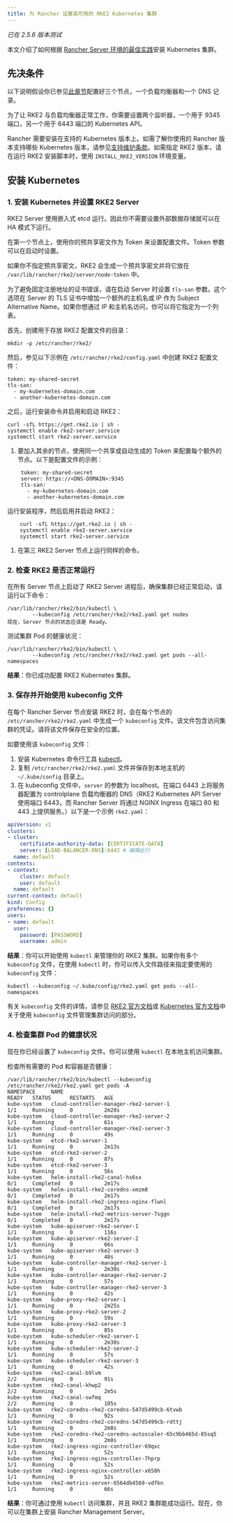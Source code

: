 ```yaml
---
title: 为 Rancher 设置高可用的 RKE2 Kubernetes 集群
---
```


_已在 2.5.6 版本测试_

本文介绍了如何根据 [Rancher Server 环境的最佳实践](../../../reference-guides/rancher-manager-architecture/architecture-recommendations.md#kubernetes-安装环境)安装 Kubernetes 集群。

## 先决条件

以下说明假设你已参见[此章节](../infrastructure-setup/ha-rke2-kubernetes-cluster.md)配置好三个节点，一个负载均衡器和一个 DNS 记录。

为了让 RKE2 与负载均衡器正常工作，你需要设置两个监听器，一个用于 9345 端口，另一个用于 6443 端口的 Kubernetes API。

Rancher 需要安装在支持的 Kubernetes 版本上。如需了解你使用的 Rancher 版本支持哪些 Kubernetes 版本，请参见[支持维护条款](https://rancher.com/support-maintenance-terms/)。如需指定 RKE2 版本，请在运行 RKE2 安装脚本时，使用 `INSTALL_RKE2_VERSION` 环境变量。

## 安装 Kubernetes

### 1. 安装 Kubernetes 并设置 RKE2 Server

RKE2 Server 使用嵌入式 etcd 运行。因此你不需要设置外部数据存储就可以在 HA 模式下运行。

在第一个节点上，使用你的预共享密文作为 Token 来设置配置文件。Token 参数可以在启动时设置。

如果你不指定预共享密文，RKE2 会生成一个预共享密文并将它放在 `/var/lib/rancher/rke2/server/node-token` 中。

为了避免固定注册地址的证书错误，请在启动 Server 时设置 `tls-san` 参数。这个选项在 Server 的 TLS 证书中增加一个额外的主机名或 IP 作为 Subject Alternative Name。如果你想通过 IP 和主机名访问，你可以将它指定为一个列表。

首先，创建用于存放 RKE2 配置文件的目录：

```
mkdir -p /etc/rancher/rke2/
```

然后，参见以下示例在 `/etc/rancher/rke2/config.yaml` 中创建 RKE2 配置文件：

```
token: my-shared-secret
tls-san:
  - my-kubernetes-domain.com
  - another-kubernetes-domain.com
```
之后，运行安装命令并启用和启动 RKE2：

```
curl -sfL https://get.rke2.io | sh -
systemctl enable rke2-server.service
systemctl start rke2-server.service
```
1. 要加入其余的节点，使用同一个共享或自动生成的 Token 来配置每个额外的节点。以下是配置文件的示例：

        token: my-shared-secret
        server: https://<DNS-DOMAIN>:9345
        tls-san:
          - my-kubernetes-domain.com
          - another-kubernetes-domain.com
运行安装程序，然后启用并启动 RKE2：

        curl -sfL https://get.rke2.io | sh -
        systemctl enable rke2-server.service
        systemctl start rke2-server.service


1. 在第三 RKE2 Server 节点上运行同样的命令。

### 2. 检查 RKE2 是否正常运行

在所有 Server 节点上启动了 RKE2 Server 进程后，确保集群已经正常启动，请运行以下命令：

```
/var/lib/rancher/rke2/bin/kubectl \
        --kubeconfig /etc/rancher/rke2/rke2.yaml get nodes
现在，Server 节点的状态应该是 Ready。
```

测试集群 Pod 的健康状况：
```
/var/lib/rancher/rke2/bin/kubectl \
        --kubeconfig /etc/rancher/rke2/rke2.yaml get pods --all-namespaces
```

**结果**：你已成功配置 RKE2 Kubernetes 集群。

### 3. 保存并开始使用 kubeconfig 文件

在每个 Rancher Server 节点安装 RKE2 时，会在每个节点的 `/etc/rancher/rke2/rke2.yaml` 中生成一个 `kubeconfig`  文件。该文件包含访问集群的凭证。请将该文件保存在安全的位置。

如要使用该 `kubeconfig` 文件：

1. 安装 Kubernetes 命令行工具 [kubectl](https://kubernetes.io/docs/tasks/tools/install-kubectl/#install-kubectl)。
2. 复制 `/etc/rancher/rke2/rke2.yaml` 文件并保存到本地主机的 `~/.kube/config` 目录上。
3. 在 kubeconfig 文件中，`server` 的参数为 localhost。在端口 6443 上将服务器配置为 controlplane 负载均衡器的 DNS（RKE2 Kubernetes API Server 使用端口 6443，而 Rancher Server 将通过 NGINX Ingress 在端口 80 和 443 上提供服务。）以下是一个示例 `rke2.yaml`：

```yml
apiVersion: v1
clusters:
- cluster:
    certificate-authority-data: [CERTIFICATE-DATA]
    server: [LOAD-BALANCER-DNS]:6443 # 编辑此行
  name: default
contexts:
- context:
    cluster: default
    user: default
  name: default
current-context: default
kind: Config
preferences: {}
users:
- name: default
  user:
    password: [PASSWORD]
    username: admin
```

**结果**：你可以开始使用 `kubectl` 来管理你的 RKE2 集群。如果你有多个 `kubeconfig` 文件，在使用 `kubectl` 时，你可以传入文件路径来指定要使用的 `kubeconfig` 文件：

```
kubectl --kubeconfig ~/.kube/config/rke2.yaml get pods --all-namespaces
```

有关 `kubeconfig` 文件的详情，请参见 [RKE2 官方文档](https://docs.rke2.io/cluster_access/)或 [ Kubernetes 官方文档](https://kubernetes.io/docs/concepts/configuration/organize-cluster-access-kubeconfig/)中关于使用 `kubeconfig` 文件管理集群访问的部分。

### 4. 检查集群 Pod 的健康状况

现在你已经设置了 `kubeconfig` 文件。你可以使用 `kubectl` 在本地主机访问集群。

检查所有需要的 Pod 和容器是否健康：

```
/var/lib/rancher/rke2/bin/kubectl --kubeconfig /etc/rancher/rke2/rke2.yaml get pods -A
NAMESPACE     NAME                                                    READY   STATUS      RESTARTS   AGE
kube-system   cloud-controller-manager-rke2-server-1                  1/1     Running     0          2m28s
kube-system   cloud-controller-manager-rke2-server-2                  1/1     Running     0          61s
kube-system   cloud-controller-manager-rke2-server-3                  1/1     Running     0          49s
kube-system   etcd-rke2-server-1                                      1/1     Running     0          2m13s
kube-system   etcd-rke2-server-2                                      1/1     Running     0          87s
kube-system   etcd-rke2-server-3                                      1/1     Running     0          56s
kube-system   helm-install-rke2-canal-hs6sx                           0/1     Completed   0          2m17s
kube-system   helm-install-rke2-coredns-xmzm8                         0/1     Completed   0          2m17s
kube-system   helm-install-rke2-ingress-nginx-flwnl                   0/1     Completed   0          2m17s
kube-system   helm-install-rke2-metrics-server-7sggn                  0/1     Completed   0          2m17s
kube-system   kube-apiserver-rke2-server-1                            1/1     Running     0          116s
kube-system   kube-apiserver-rke2-server-2                            1/1     Running     0          66s
kube-system   kube-apiserver-rke2-server-3                            1/1     Running     0          48s
kube-system   kube-controller-manager-rke2-server-1                   1/1     Running     0          2m30s
kube-system   kube-controller-manager-rke2-server-2                   1/1     Running     0          57s
kube-system   kube-controller-manager-rke2-server-3                   1/1     Running     0          42s
kube-system   kube-proxy-rke2-server-1                                1/1     Running     0          2m25s
kube-system   kube-proxy-rke2-server-2                                1/1     Running     0          59s
kube-system   kube-proxy-rke2-server-3                                1/1     Running     0          85s
kube-system   kube-scheduler-rke2-server-1                            1/1     Running     0          2m30s
kube-system   kube-scheduler-rke2-server-2                            1/1     Running     0          57s
kube-system   kube-scheduler-rke2-server-3                            1/1     Running     0          42s
kube-system   rke2-canal-b9lvm                                        2/2     Running     0          91s
kube-system   rke2-canal-khwp2                                        2/2     Running     0          2m5s
kube-system   rke2-canal-swfmq                                        2/2     Running     0          105s
kube-system   rke2-coredns-rke2-coredns-547d5499cb-6tvwb              1/1     Running     0          92s
kube-system   rke2-coredns-rke2-coredns-547d5499cb-rdttj              1/1     Running     0          2m8s
kube-system   rke2-coredns-rke2-coredns-autoscaler-65c9bb465d-85sq5   1/1     Running     0          2m8s
kube-system   rke2-ingress-nginx-controller-69qxc                     1/1     Running     0          52s
kube-system   rke2-ingress-nginx-controller-7hprp                     1/1     Running     0          52s
kube-system   rke2-ingress-nginx-controller-x658h                     1/1     Running     0          52s
kube-system   rke2-metrics-server-6564db4569-vdfkn                    1/1     Running     0          66s
```

**结果**：你可通过使用 `kubectl` 访问集群，并且 RKE2 集群能成功运行。现在，你可以在集群上安装 Rancher Management Server。
